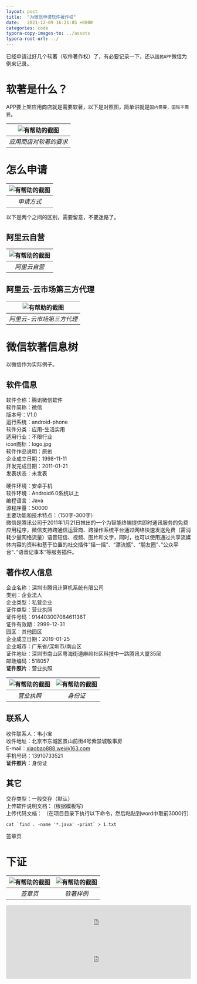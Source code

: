 ```yaml
---
layout: post
title:  "为微信申请软件著作权"
date:   2021-12-09 16:21:05 +0800
categories: code
typora-copy-images-to: ../assets
typora-root-url: ../
---
```


已经申请过好几个软著（软件著作权）了，有必要记录一下，还以`国民APP`微信为例来记录。

# 软著是什么？
APP要上架应用商店就是需要软著，以下是对照图，简单讲就是`国内需要，国际不需要`。

| ![有帮助的截图](/assets/WX20211209-195818.png) |
| :----------------------------------------: |
|          *应用商店对软著的要求*          |

# 怎么申请

| ![有帮助的截图](/assets/WX20211209-210407.png) |
| :----------------------------------------: |
|          *申请方式*          |

以下是两个之间的区别，需要留意，不要迷路了。

## 阿里云自营

| ![有帮助的截图](/assets/1639055223441.jpg) |
| :----------------------------------------: |
|          *阿里云自营*          |

## 阿里云-云市场第三方代理

| ![有帮助的截图](/assets/WX20211209-210848.png) |
| :----------------------------------------: |
|          *阿里云-云市场第三方代理*          |


# 微信软著信息树
以微信作为实际例子。
## 软件信息
软件全称：腾讯微信软件  
软件简称：微信  
版本号：V1.0  
运行系统：android-phone  
软件分类：应用-生活实用  
适用行业：不限行业  
icon图标：logo.jpg  
软件作品说明：原创  
企业成立日期：1998-11-11  
开发完成日期：2011-01-21  
发表状态：未发表  

硬件环境：安卓手机  
软件环境：Android6.0系统以上  
编程语言：Java  
源程序量：50000  
主要功能和技术特点：（150字-300字）  
微信是腾讯公司于2011年1月21日推出的一个为智能终端提供即时通讯服务的免费应用程序，微信支持跨通信运营商、跨操作系统平台通过网络快速发送免费（需消耗少量网络流量）语音短信、视频、图片和文字，同时，也可以使用通过共享流媒体内容的资料和基于位置的社交插件“摇一摇”、“漂流瓶”、“朋友圈”、”公众平台“、”语音记事本“等服务插件。  

## 著作权人信息
企业名称：深圳市腾讯计算机系统有限公司  
类别：企业法人  
企业类型：私营企业  
证件类型：营业执照  
证件号码：91440300708461136T  
证件有效期：2999-12-31  
园区：其他园区  
企业成立日期：2019-01-25  
企业城市：广东省/深圳市/南山区  
证件地址：深圳市南山区粤海街道麻岭社区科技中一路腾讯大厦35层  
邮政编码：518057  
**证件照片**：营业执照  

| ![有帮助的截图](/assets/营业执照_空.jpg) | ![有帮助的截图](/assets/韦小宝身份证人像.jpg) |
| :----------------------------------------: | :----------------------------------------: |
|          *营业执照*          |          *身份证*          |

## 联系人
收件联系人：韦小宝  
收件地址：北京市东城区景山前街4号紫禁城敬事房  
E-mail：xiaobao888.wei@163.com  
手机号码：13910733521  
**证件照片**：身份证  

## 其它
交存类型：一般交存（默认）  
上传软件说明文档： (根据模板写)  
上传代码文档： （在项目目录下执行以下命令，然后粘贴到word中取前3000行）  

````shell
cat `find . -name '*.java' -print` > 1.txt
````

签章页

# 下证

| ![有帮助的截图](/assets/WX20211209-204844.png) | ![有帮助的截图](/assets/软著样例.jpg) |
| :----------------------------------------: | :----------------------------------------: |
|          *签章页*          |          *软著样例*          |



<iframe width="100%" height="100vh" src="https://www.youtube.com/embed/RII0GdItQ-I?rel=0" title="YouTube video player" frameborder="0" allow="accelerometer; autoplay; clipboard-write; encrypted-media; gyroscope; picture-in-picture" allowfullscreen></iframe>

<iframe width="100%" height="100vh" src="https://www.youtube.com/embed/Gpil08MHzx8?rel=0" title="YouTube video player" frameborder="0" allow="accelerometer; autoplay; clipboard-write; encrypted-media; gyroscope; picture-in-picture" allowfullscreen></iframe>
